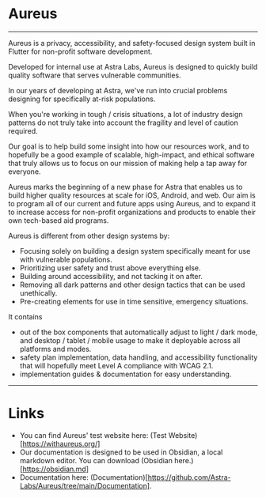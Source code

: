 # Aureus
---------------------

Aureus is a privacy, accessibility, and safety-focused design system built in Flutter for non-profit software development. 

Developed for internal use at Astra Labs, Aureus is designed to quickly build quality software that serves vulnerable communities.

In our years of developing at Astra, we've run into crucial problems designing for specifically at-risk populations. 

When you're working in tough / crisis situations, a lot of industry design patterns do not truly take into account the fragility and level of caution required. 

Our goal is to help build some insight into how our resources work, and to hopefully be a good example of scalable, high-impact, and ethical software that truly allows us to focus on our mission of making help a tap away for everyone. 

Aureus marks the beginning of a new phase for Astra that enables us to build higher quality resources at scale for iOS, Android, and web. Our aim is to program all of our current and future apps using Aureus, and to expand it to increase access for non-profit organizations and products to enable their own tech-based aid programs. 

Aureus is different from other design systems by: 
* Focusing solely on building a design system specifically meant for use with vulnerable populations. 
* Prioritizing user safety and trust above everything else.
* Building around accessibility, and not tacking it on after.
* Removing all dark patterns and other design tactics that can be used unethically.
* Pre-creating elements for use in time sensitive, emergency situations.

It contains 
* out of the box components that automatically adjust to light / dark mode, and desktop / tablet / mobile usage to make it deployable across all platforms and modes. 
* safety plan implementation, data handling, and accessibility functionality that will hopefully meet Level A compliance with WCAG 2.1. 
* implementation guides & documentation for easy understanding. 

---------------------

# Links

* You can find Aureus' test website here: (Test Website)[https://withaureus.org/]
* Our documentation is designed to be used in Obsidian, a local markdown editor. You can download (Obsidian here.)[https://obsidian.md]
* Documentation here: (Documentation)[https://github.com/Astra-Labs/Aureus/tree/main/Documentation].
